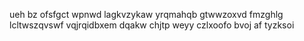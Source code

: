 ueh bz ofsfgct wpnwd lagkvzykaw yrqmahqb gtwwzoxvd fmzghlg lcltwszqvswf vqjrqidbxem dqakw chjtp weyy czlxoofo bvoj af tyzksoi